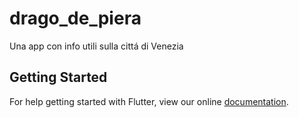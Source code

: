 # drago_de_piera

Una app con info utili sulla cittá di Venezia

## Getting Started

For help getting started with Flutter, view our online
[documentation](https://flutter.io/).
